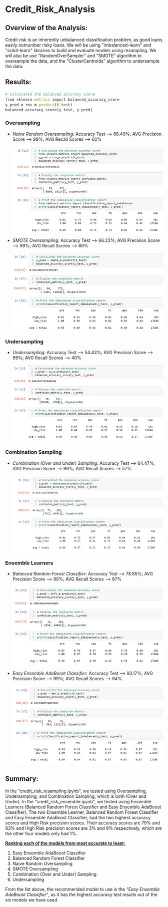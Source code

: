 # Credit_Risk_Analysis

## Overview of the Analysis:

Credit risk is an inherently unbalanced classification problem, as good loans easily outnumber risky loans. We will be using "imbalanced-learn" and "scikit-learn" libraries to build and evaluate models using resampling. We will also be use "RandomOverSampler" and "SMOTE" algorithm to oversample the data, and the "ClusterCentroids" algorithm to undersample the data.


## Results:

```ruby
# Calculated the balanced accuracy score
from sklearn.metrics import balanced_accuracy_score
y_pred = ros_m.predict(X_test)
balanced_accuracy_score(y_test, y_pred)
```

### Oversampling
- <I>Naive Random Oversampling:</I> Accuracy Test --> 66.49%; AVG Precision Score --> 99%; AVG Recall Scores --> 60%

    ![Naive Random Oversampling](/Resources/Naive_Random_Oversampling.png) 

- <I>SMOTE Oversampling:</I> Accuracy Test --> 66.23%; AVG Precision Score --> 99%; AVG Recall Scores --> 69%

    ![SMOTE Oversampling](/Resources/SMOTE_Oversampling.png)

### Undersampling

- <I>Undersampling:</I> Accuracy Test --> 54.43%; AVG Precision Score --> 99%; AVG Recall Scores --> 40%

    ![Undersampling](/Resources/Undersampling.png)

### Combination Sampling

- <I>Combination (Over and Under) Sampling:</I> Accuracy Test --> 64.47%; AVG Precision Score --> 99%; AVG Recall Scores --> 57%

    ![Combination Sampling](/Resources/Combination_Sampling.png)

### Ensemble Learners
- <I>Balanced Random Forest Classifier:</I> Accuracy Test --> 78.85%; AVG Precision Score --> 99%; AVG Recall Scores --> 87%

    ![BRF Classifier](/Resources/BRF_Classifier.png)

- <I>Easy Ensemble AdaBoost Classifier:</I> Accuracy Test --> 93.17%; AVG Precision Score --> 99%; AVG Recall Scores --> 94%

    ![EE Classifier](/Resources/EE_Classifier.png)

## Summary:

In the "credit_risk_resampling.ipynb", we tested using Oversampling, Undersampling, and Combination Sampling, which is both (Over and Under). In the "credit_risk_ensemble.ipynb", we tested using Ensemble Learners (Balanced Random Forest Classifier and Easy Ensemble AdaBoost Classifier). The two Ensemble Learner, Balanced Random Forest Classifier and Easy Ensemble AdaBoost Classifier, had the two highest accuracy scores and High Risk precision scores. Their accuracy scores are 79% and 93% and High Risk precision scores are 3% and 9% respectively, which are the other four models only had 1%. 

<b><u>Ranking each of the models from most accurate to least:</b></u>

1. Easy Ensemble AdaBoost Classifier
2. Balanced Random Forest Classifier
3. Naive Random Oversampling
4. SMOTE Oversampling
5. Combination (Over and Under) Sampling
6. Undersampling

From the list above, the recommended model to use is the <i>"Easy Ensemble AdaBoost Classifier"</i>, as it has the highest accuracy test results out of the six models we have used. 




